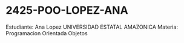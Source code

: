 # 2425-POO-LOPEZ-ANA
Estudiante: Ana Lopez
UNIVERSIDAD ESTATAL AMAZONICA
Materia: Programacion Orientada Objetos
